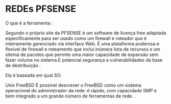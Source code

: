 # REDEs PFSENSE

O que é a ferramenta :


Segundo o próprio site da PFSENSE é um software de licença free adaptada especificamente 
para ser usado como um firewall e roteador que é inteiramente gerenciado via interface 
Web.
É uma plataforma poderosa e flexivel de firewall e roteamento que inclui inúmera lista de recursos e
um sitema de pacotes que permite uma maior capacidade de expansão sem fazer volume no sistema.E potencial 
segurança a vulnerabilidades da base de destribuição .


Ela é baseada em qual SO:

Unix FreeBSD 
É possível descrever o FreeBSD como um sistema operacional do administrador da rede:
é rápido, com capacidade SMP e bem integrado a um grande número de ferramentas de rede.
. 
